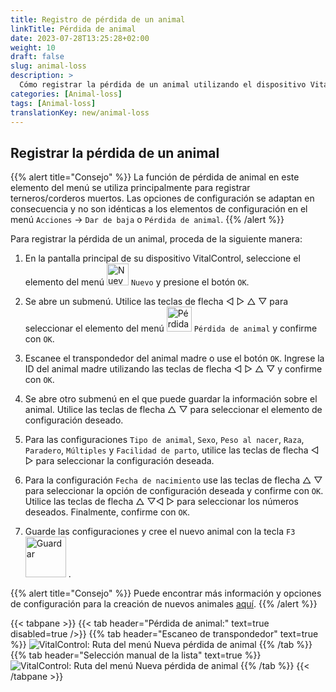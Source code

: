 ```yaml
---
title: Registro de pérdida de un animal
linkTitle: Pérdida de animal
date: 2023-07-28T13:25:28+02:00
weight: 10
draft: false
slug: animal-loss
description: >
  Cómo registrar la pérdida de un animal utilizando el dispositivo VitalControl.
categories: [Animal-loss]
tags: [Animal-loss]
translationKey: new/animal-loss
---
```

## Registrar la pérdida de un animal

{{% alert title="Consejo" %}}
La función de pérdida de animal en este elemento del menú se utiliza principalmente para registrar terneros/corderos muertos. Las opciones de configuración se adaptan en consecuencia y no son idénticas a los elementos de configuración en el menú `Acciones` -> `Dar de baja` o `Pérdida de animal`.
{{% /alert %}}

Para registrar la pérdida de un animal, proceda de la siguiente manera:

1. En la pantalla principal de su dispositivo VitalControl, seleccione el elemento del menú <img src="/icons/main/new-animal.svg" width="35" align="bottom" alt="Nuevo animal" /> `Nuevo` y presione el botón `OK`.

2. Se abre un submenú. Utilice las teclas de flecha ◁ ▷ △ ▽ para seleccionar el elemento del menú <img src="/icons/main/stillbirth.svg" width="40" align="bottom" alt="Pérdida de animal" /> `Pérdida de animal` y confirme con `OK`.

3. Escanee el transpondedor del animal madre o use el botón `OK`. Ingrese la ID del animal madre utilizando las teclas de flecha ◁ ▷ △ ▽ y confirme con `OK`.

4. Se abre otro submenú en el que puede guardar la información sobre el animal. Utilice las teclas de flecha △ ▽ para seleccionar el elemento de configuración deseado.

5. Para las configuraciones `Tipo de animal`, `Sexo`, `Peso al nacer`, `Raza`, `Paradero`, `Múltiples` y `Facilidad de parto`, utilice las teclas de flecha ◁ ▷ para seleccionar la configuración deseada.

6. Para la configuración `Fecha de nacimiento` use las teclas de flecha △ ▽ para seleccionar la opción de configuración deseada y confirme con `OK`. Utilice las teclas de flecha △ ▽◁ ▷ para seleccionar los números deseados. Finalmente, confirme con `OK`.

7. Guarde las configuraciones y cree el nuevo animal con la tecla `F3` &nbsp;<img src="/icons/footer/save_exit.svg" width="65" align="bottom" alt="Guardar" />&nbsp;.

{{% alert title="Consejo" %}}
Puede encontrar más información y opciones de configuración para la creación de nuevos animales [aquí](../../settings/animal-registration/).
{{% /alert %}}


{{< tabpane >}}
{{< tab header="Pérdida de animal:" text=true disabled=true />}}
{{% tab header="Escaneo de transpondedor" text=true %}}
![VitalControl: Ruta del menú Nueva pérdida de animal](../images/animalloss-scan.png "Registrar la pérdida de un animal")
{{% /tab %}}
{{% tab header="Selección manual de la lista" text=true %}}
![VitalControl: Ruta del menú Nueva pérdida de animal](../images/animalloss.png "Registrar la pérdida de un animal")
{{% /tab %}}
{{< /tabpane >}}

